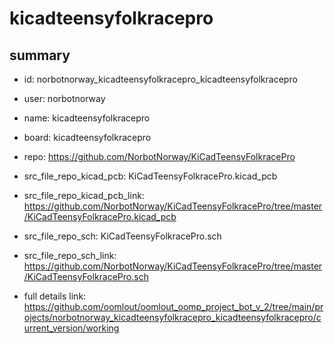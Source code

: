 # kicadteensyfolkracepro
 
## summary 
* id: norbotnorway_kicadteensyfolkracepro_kicadteensyfolkracepro
* user: norbotnorway
* name: kicadteensyfolkracepro
* board: kicadteensyfolkracepro
* repo: https://github.com/NorbotNorway/KiCadTeensyFolkracePro
* src_file_repo_kicad_pcb: KiCadTeensyFolkracePro.kicad_pcb
* src_file_repo_kicad_pcb_link: https://github.com/NorbotNorway/KiCadTeensyFolkracePro/tree/master/KiCadTeensyFolkracePro.kicad_pcb


* src_file_repo_sch: KiCadTeensyFolkracePro.sch
* src_file_repo_sch_link: https://github.com/NorbotNorway/KiCadTeensyFolkracePro/tree/master/KiCadTeensyFolkracePro.sch
* full details link: https://github.com/oomlout/oomlout_oomp_project_bot_v_2/tree/main/projects/norbotnorway_kicadteensyfolkracepro_kicadteensyfolkracepro/current_version/working  







